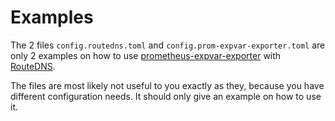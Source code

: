 # Examples

The 2 files `config.routedns.toml` and `config.prom-expvar-exporter.toml` are only 2 examples on how to use [prometheus-expvar-exporter](https://github.com/albertito/prometheus-expvar-exporter/tree/main) with [RouteDNS](https://github.com/folbricht/routedns).

The files are most likely not useful to you exactly as they, because you have different configuration needs. It should only give an example on how to use it.
